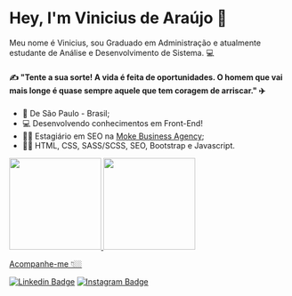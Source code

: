 # Hey, I'm Vinicius de Araújo 👋 

Meu nome é Vinicius, sou Graduado em Administração e atualmente estudante de Análise e Desenvolvimento de Sistema. 💻

#### ✍️ "Tente a sua sorte! A vida é feita de oportunidades. O homem que vai mais longe é quase sempre aquele que tem coragem de arriscar." ✈️

- 📍 De São Paulo - Brasil;
- 💻 Desenvolvendo conhecimentos em Front-End!
- 👨‍🚀 Estagiário em SEO na [Moke Business Agency](https://www.mokepropaganda.com.br);
- 👨‍💻 HTML, CSS, SASS/SCSS, SEO, Bootstrap e Javascript.


<div>
  <a href="https://github.com/vinicius-araujoo">
  <img height="165em" src="https://github-readme-stats.vercel.app/api?username=vinicius-araujoo&show_icons=true&theme=dark&include_all_commits=true&count_private=true"/>
  <img height="165em" src="https://github-readme-stats.vercel.app/api/top-langs/?username=vinicius-araujoo&layout=compact&langs_count=16&theme=dark"/>
</div>

  
Acompanhe-me 👇🏼

[![Linkedin Badge](https://img.shields.io/badge/-LinkedIn-blue?style=flat-square&logo=Linkedin&logoColor=white&link=https://www.linkedin.com/in/vin%C3%ADcius-ara%C3%BAjo-378a164b/)](https://www.linkedin.com/in/vin%C3%ADcius-ara%C3%BAjo-378a164b/) [![Instagram Badge](https://img.shields.io/badge/-Instagram-blue?style=flat-square&logo=Instagram&logoColor=white&link=https://www.instagram.com/vi_arauj00/)](https://www.instagram.com/vi_arauj00/)

